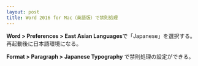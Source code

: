 ```yaml
---
layout: post
title: Word 2016 for Mac（英語版）で禁則処理
---
```


**Word > Preferences > East Asian Languages**で「Japanese」を選択する。再起動後に日本語環境になる。

**Format > Paragraph > Japanese Typography** で禁則処理の設定ができる。
